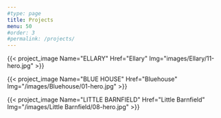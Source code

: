 ```yaml
---
#type: page
title: Projects
menu: 50
#order: 3
#permalink: /projects/
---
```


{{< project_image Name="ELLARY" Href="Ellary" Img="images/Ellary/11-hero.jpg" >}}

{{< project_image Name="BLUE HOUSE" Href="Bluehouse" Img="/images/Bluehouse/01-hero.jpg" >}}

{{< project_image Name="LITTLE BARNFIELD" Href="Little Barnfield" Img="/images/Little Barnfield/08-hero.jpg" >}}
